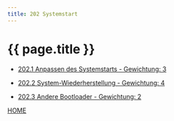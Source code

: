 ```yaml
---
title: 202 Systemstart
---
```


# {{ page.title }}


- [202.1 Anpassen des Systemstarts - Gewichtung: 3](./202.1.html)

- [202.2 System-Wiederherstellung - Gewichtung: 4](./202.2.html)

- [202.3 Andere Bootloader - Gewichtung: 2](./202.3.html)

[HOME](./)
